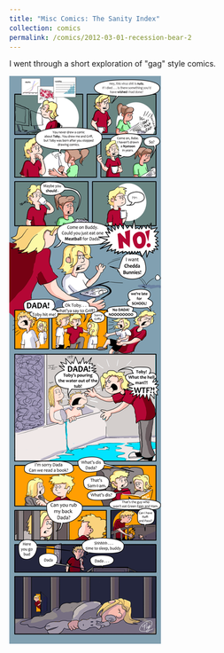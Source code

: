 ```yaml
---
title: "Misc Comics: The Sanity Index"
collection: comics
permalink: /comics/2012-03-01-recession-bear-2
---
```

I went through a short exploration of "gag" style comics.

![TobyToon](../images/comics/nyetoon/nyetoon_TobyToon_6.5.20_final-1.png)
